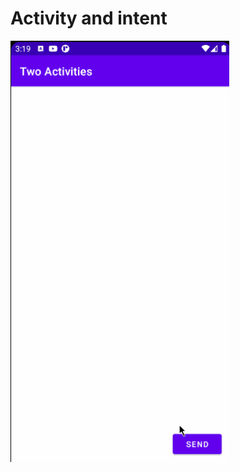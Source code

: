 # Activity and intent
<img src="https://raw.githubusercontent.com/sakriya777/ActivitiesAndIntent/task2/images/aa.gif" width="350" alt-text="image">